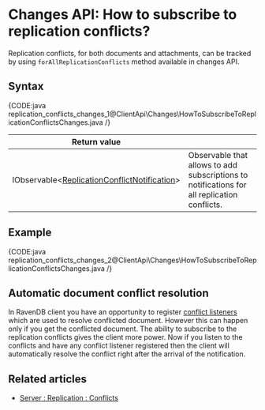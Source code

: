 # Changes API: How to subscribe to replication conflicts?

Replication conflicts, for both documents and attachments, can be tracked by using `forAllReplicationConflicts` method available in changes API.

## Syntax

{CODE:java replication_conflicts_changes_1@ClientApi\Changes\HowToSubscribeToReplicationConflictsChanges.java /}

| Return value | |
| ------------- | ----- |
| IObservable<[ReplicationConflictNotification](../../glossary/replication-conflict-notification)> | Observable that allows to add subscriptions to notifications for all replication conflicts. |

## Example

{CODE:java replication_conflicts_changes_2@ClientApi\Changes\HowToSubscribeToReplicationConflictsChanges.java /}

## Automatic document conflict resolution

In RavenDB client you have an opportunity to register [conflict listeners](../../client-api/listeners/what-are-conflict-listeners-and-how-to-work-with-them) which are used to resolve conflicted document. However this can happen only if you get the conflicted document. The ability to subscribe to the replication conflicts gives the client more power. Now if you listen to the conflicts and have any conflict listener registered then the client will automatically resolve the conflict right after the arrival of the notification.

## Related articles

- [Server : Replication : Conflicts](../../server/scaling-out/replication/replication-conflicts)

